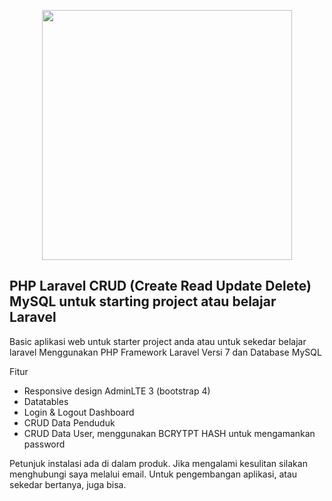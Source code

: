 <p align="center"><img src="https://res.cloudinary.com/dtfbvvkyp/image/upload/v1566331377/laravel-logolockup-cmyk-red.svg" width="400"></p>


## PHP Laravel CRUD (Create Read Update Delete) MySQL untuk starting project atau belajar Laravel

Basic aplikasi web untuk starter project anda atau untuk sekedar belajar laravel Menggunakan PHP Framework Laravel Versi 7 dan Database MySQL

Fitur

- Responsive design AdminLTE 3 (bootstrap 4)
- Datatables
- Login & Logout Dashboard
- CRUD Data Penduduk
- CRUD Data User, menggunakan BCRYTPT HASH untuk mengamankan password

Petunjuk instalasi ada di dalam produk. Jika mengalami kesulitan silakan menghubungi saya melalui email. Untuk pengembangan aplikasi, atau sekedar bertanya, juga bisa.
